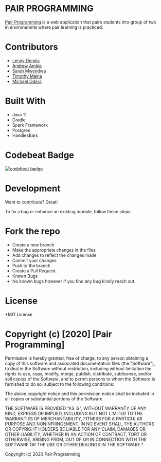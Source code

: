 # PAIR PROGRAMMING

[Pair Programming](https://github.com/LennyDennis/PairProgramming) is a web application that pairs students into group of two in environemnts where pair learning is practiced.

# Contributors

* [Lenny Dennis](https://github.com/LennyDennis)
* [Andrew Ambia](https://github.com/Andrew-1000)
* [Sarah Mwendwa](https://github.com/blackrose9)
* [Timothy Maina](https://github.com/timothy12maisha)
* [Michael Odera](https://github.com/MichaelOdera)

# Built With
* Java 11
* Gradle
* Spark Framework
* Postgres
* HandlesBars

# Codebeat Badge
[![codebeat badge](https://codebeat.co/badges/62cc2325-1e1c-4dcf-b0a9-add872a15834)](https://codebeat.co/projects/github-com-lennydennis-pairprogramming-development)

# Development
Want to contribute? Great!

To fix a bug or enhance an existing module, follow these steps:

# Fork the repo

* Create a new branch
* Make the appropriate changes in the files
* Add changes to reflect the changes made
* Commit your changes
* Push to the branch
* Create a Pull Request.
* Known Bugs
* No known bugs however if you find any bug kindly reach out.

# License
*MIT License

# Copyright (c) [2020] [Pair Programming]

Permission is hereby granted, free of charge, to any person obtaining a copy of this software and associated documentation files (the "Software"), to deal in the Software without restriction, including without limitation the rights to use, copy, modify, merge, publish, distribute, sublicense, and/or sell copies of the Software, and to permit persons to whom the Software is furnished to do so, subject to the following conditions:

The above copyright notice and this permission notice shall be included in all copies or substantial portions of the Software.

THE SOFTWARE IS PROVIDED "AS IS", WITHOUT WARRANTY OF ANY KIND, EXPRESS OR IMPLIED, INCLUDING BUT NOT LIMITED TO THE WARRANTIES OF MERCHANTABILITY, FITNESS FOR A PARTICULAR PURPOSE AND NONINFRINGEMENT. IN NO EVENT SHALL THE AUTHORS OR COPYRIGHT HOLDERS BE LIABLE FOR ANY CLAIM, DAMAGES OR OTHER LIABILITY, WHETHER IN AN ACTION OF CONTRACT, TORT OR OTHERWISE, ARISING FROM, OUT OF OR IN CONNECTION WITH THE SOFTWARE OR THE USE OR OTHER DEALINGS IN THE SOFTWARE.*

Copyright (c) 2020 Pair Programming
